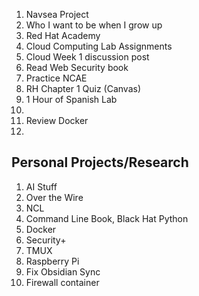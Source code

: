 1.  Navsea Project
2.  Who I want to be when I grow up
3.  Red Hat Academy
4.  Cloud Computing Lab Assignments
5.  Cloud Week 1 discussion post
6. Read Web Security book 
7.  Practice NCAE
8.  RH Chapter 1 Quiz (Canvas)
9.  1 Hour of Spanish Lab
10. 
11. Review Docker
12.  

## Personal Projects/Research
1.  AI Stuff
2. Over the Wire
3. NCL
4. Command Line Book, Black Hat Python
5. Docker
6. Security+ 
7. TMUX
8. Raspberry Pi
9. Fix Obsidian Sync
10. Firewall container